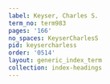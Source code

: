 ```yaml
---
label: Keyser, Charles S.
term_no: term983
pages: '166'
no_spaces: KeyserCharlesS
pid: keysercharless
order: '0514'
layout: generic_index_term
collection: index-headings
---
```

